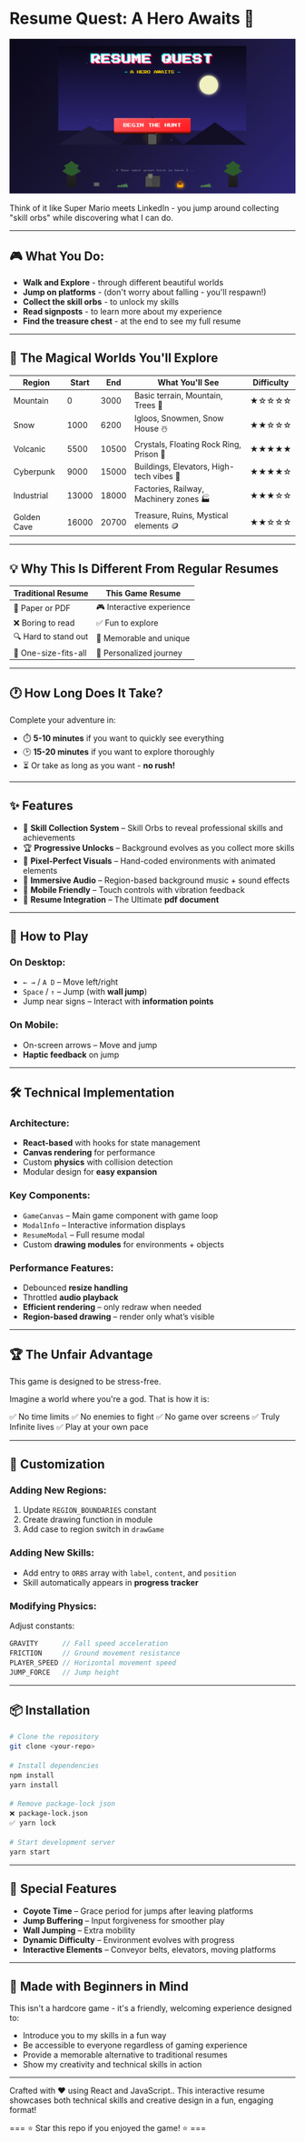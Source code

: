 # Resume Quest: A Hero Awaits 🦸

![Platformer Resume Game](public/assets/banner.png)

Think of it like Super Mario meets LinkedIn - you jump around collecting "skill orbs" while discovering what I can do.

---

## 🎮 What You Do:
- **Walk and Explore** - through different beautiful worlds
- **Jump on platforms** - (don't worry about falling - you'll respawn!)
- **Collect the skill orbs** - to unlock my skills
- **Read signposts** - to learn more about my experience
- **Find the treasure chest** - at the end to see my full resume

---

## 🌄 The Magical Worlds You'll Explore

| Region       | Start | End   | What You'll See                           |   Difficulty   |
|--------------|-------|-------|-------------------------------------------|----------------|
| Mountain     | 0     | 3000  | Basic terrain, Mountain, Trees 🌲         |    ★☆☆☆☆    |
| Snow         | 1000  | 6200  | Igloos, Snowmen, Snow House ☃️            |    ★★☆☆☆    |
| Volcanic     | 5500  | 10500 | Crystals, Floating Rock Ring, Prison 🌋   |    ★★★★★    |
| Cyberpunk    | 9000  | 15000 | Buildings, Elevators, High-tech vibes 🌆  |    ★★★★☆    |
| Industrial   | 13000 | 18000 | Factories, Railway, Machinery zones 🏭    |    ★★★☆☆    |
| Golden Cave  | 16000 | 20700 | Treasure, Ruins, Mystical elements 🪙     |    ★★☆☆☆    |

---

## 💡 Why This Is Different From Regular Resumes
| Traditional Resume	   | This Game Resume              |
|--------------------------|-------------------------------|
| 📄 Paper or PDF	      | 🎮 Interactive experience     |
| ❌ Boring to read	     | ✅ Fun to explore             |
| 🔍 Hard to stand out	  | 🌟 Memorable and unique       |
| 📏 One-size-fits-all	  | 🎯 Personalized journey       |

---

## 🕐 How Long Does It Take?

Complete your adventure in:
- ⏱️ **5-10 minutes** if you want to quickly see everything
- 🕑 **15-20 minutes** if you want to explore thoroughly
- ⏳ Or take as long as you want - **no rush!**

---

## ✨ Features
- 🎯 **Skill Collection System** – Skill Orbs to reveal professional skills and achievements
- 🏆 **Progressive Unlocks** – Background evolves as you collect more skills  
- 🎨 **Pixel-Perfect Visuals** – Hand-coded environments with animated elements  
- 🎵 **Immersive Audio** – Region-based background music + sound effects  
- 📱 **Mobile Friendly** – Touch controls with vibration feedback
- 💼 **Resume Integration** – The Ultimate **pdf document**

---

## 🎯 How to Play

### On Desktop:
- `← →` / `A D` – Move left/right  
- `Space` / `↑` – Jump (with **wall jump**)  
- Jump near signs – Interact with **information points**  

### On Mobile:
- On-screen arrows – Move and jump  
- **Haptic feedback** on jump  

---

## 🛠️ Technical Implementation

### Architecture:
- **React-based** with hooks for state management  
- **Canvas rendering** for performance 
- Custom **physics** with collision detection  
- Modular design for **easy expansion**

### Key Components:
- `GameCanvas` – Main game component with game loop  
- `ModalInfo` – Interactive information displays  
- `ResumeModal` – Full resume modal  
- Custom **drawing modules** for environments + objects  

### Performance Features:
- Debounced **resize handling**  
- Throttled **audio playback**  
- **Efficient rendering** – only redraw when needed  
- **Region-based drawing** – render only what’s visible  

---

## 🏆 The Unfair Advantage
 
This game is designed to be stress-free. 

Imagine a world where you're a god. That is how it is:

✅ No time limits
✅ No enemies to fight
✅ No game over screens
✅ Truly Infinite lives
✅ Play at your own pace

---

## 🎨 Customization

### Adding New Regions:
1. Update `REGION_BOUNDARIES` constant  
2. Create drawing function in module  
3. Add case to region switch in `drawGame`  

### Adding New Skills:
- Add entry to `ORBS` array with `label`, `content`, and `position`  
- Skill automatically appears in **progress tracker**  

### Modifying Physics:
Adjust constants:  
```js
GRAVITY      // Fall speed acceleration  
FRICTION     // Ground movement resistance  
PLAYER_SPEED // Horizontal movement speed  
JUMP_FORCE   // Jump height
```

---

## 📦 Installation

```bash
# Clone the repository
git clone <your-repo>

# Install dependencies
npm install
yarn install

# Remove package-lock json
❌ package-lock.json
✅ yarn lock

# Start development server
yarn start
```

---

## 🌟 Special Features
- **Coyote Time** – Grace period for jumps after leaving platforms  
- **Jump Buffering** – Input forgiveness for smoother play  
- **Wall Jumping** – Extra mobility  
- **Dynamic Difficulty** – Environment evolves with progress  
- **Interactive Elements** – Conveyor belts, elevators, moving platforms  

---

## 🔰 Made with Beginners in Mind

This isn't a hardcore game - it's a friendly, welcoming experience designed to:

- Introduce you to my skills in a fun way
- Be accessible to everyone regardless of gaming experience
- Provide a memorable alternative to traditional resumes
- Show my creativity and technical skills in action

---

Crafted with ❤️ using React and JavaScript..
This interactive resume showcases both technical skills and creative design in a fun, engaging format!

=== ⭐ Star this repo if you enjoyed the game! ⭐ ===